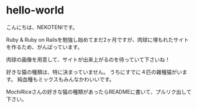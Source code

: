 hello-world
===========

こんにちは、NEKOTENIです。

Ruby & Ruby on Railsを勉強し始めてまだ2ヶ月ですが、肉球に埋もれたサイトを作るため、がんばっています。

肉球の画像を用意して、サイトが出来上がるのを待っていて下さいね！

好きな猫の種類は、特に決まっていません。
うちにすでに４匹の雑種猫がいます。
純血種もミックスもみんなかわいいです。

MochiRiceさんの好きな猫の種類があったらREADMEに書いて、プルリク出して下さい。


